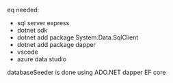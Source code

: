 eq needed:

- sql server express
- dotnet sdk
- dotnet add package System.Data.SqlClient
- dotnet add package dapper
- vscode
- azure data studio

databaseSeeder is done using ADO.NET
dapper
EF core
